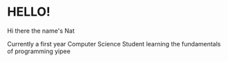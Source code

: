 <h1>HELLO!</h1>

Hi there the name's Nat

Currently a first year Computer Science Student learning the fundamentals of programming yipee
